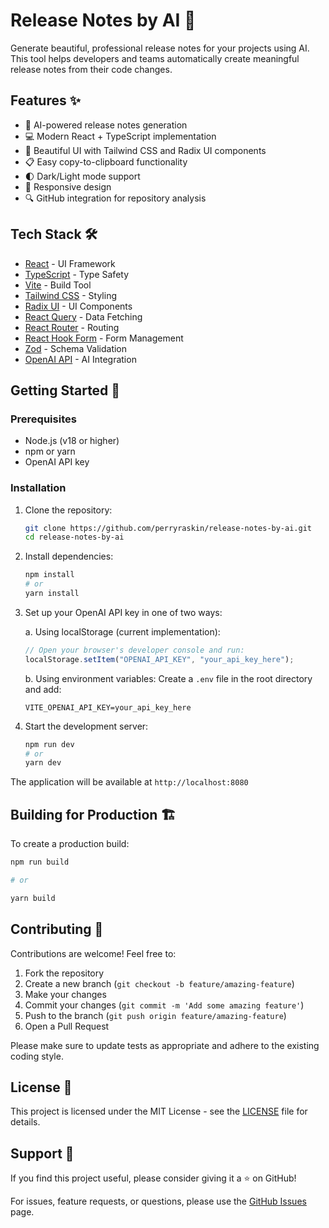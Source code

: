 # Release Notes by AI 🤖

Generate beautiful, professional release notes for your projects using AI. This tool helps developers and teams automatically create meaningful release notes from their code changes.

## Features ✨

- 🎯 AI-powered release notes generation
- 💻 Modern React + TypeScript implementation
- 🎨 Beautiful UI with Tailwind CSS and Radix UI components
- 📋 Easy copy-to-clipboard functionality
- 🌓 Dark/Light mode support
- 📱 Responsive design
- 🔍 GitHub integration for repository analysis

## Tech Stack 🛠️

- [React](https://react.dev/) - UI Framework
- [TypeScript](https://www.typescriptlang.org/) - Type Safety
- [Vite](https://vitejs.dev/) - Build Tool
- [Tailwind CSS](https://tailwindcss.com/) - Styling
- [Radix UI](https://www.radix-ui.com/) - UI Components
- [React Query](https://tanstack.com/query/latest) - Data Fetching
- [React Router](https://reactrouter.com/) - Routing
- [React Hook Form](https://react-hook-form.com/) - Form Management
- [Zod](https://zod.dev/) - Schema Validation
- [OpenAI API](https://openai.com/) - AI Integration

## Getting Started 🚀

### Prerequisites

- Node.js (v18 or higher)
- npm or yarn
- OpenAI API key

### Installation

1. Clone the repository:

   ```bash
   git clone https://github.com/perryraskin/release-notes-by-ai.git
   cd release-notes-by-ai
   ```

2. Install dependencies:

   ```bash
   npm install
   # or
   yarn install
   ```

3. Set up your OpenAI API key in one of two ways:

   a. Using localStorage (current implementation):

   ```javascript
   // Open your browser's developer console and run:
   localStorage.setItem("OPENAI_API_KEY", "your_api_key_here");
   ```

   b. Using environment variables:
   Create a `.env` file in the root directory and add:

   ```env
   VITE_OPENAI_API_KEY=your_api_key_here
   ```

4. Start the development server:
   ```bash
   npm run dev
   # or
   yarn dev
   ```

The application will be available at `http://localhost:8080`

## Building for Production 🏗️

To create a production build:

```bash
npm run build

# or

yarn build
```

## Contributing 🤝

Contributions are welcome! Feel free to:

1. Fork the repository
2. Create a new branch (`git checkout -b feature/amazing-feature`)
3. Make your changes
4. Commit your changes (`git commit -m 'Add some amazing feature'`)
5. Push to the branch (`git push origin feature/amazing-feature`)
6. Open a Pull Request

Please make sure to update tests as appropriate and adhere to the existing coding style.

## License 📄

This project is licensed under the MIT License - see the [LICENSE](LICENSE) file for details.

## Support 💪

If you find this project useful, please consider giving it a ⭐️ on GitHub!

For issues, feature requests, or questions, please use the [GitHub Issues](https://github.com/yourusername/release-notes-by-ai/issues) page.
